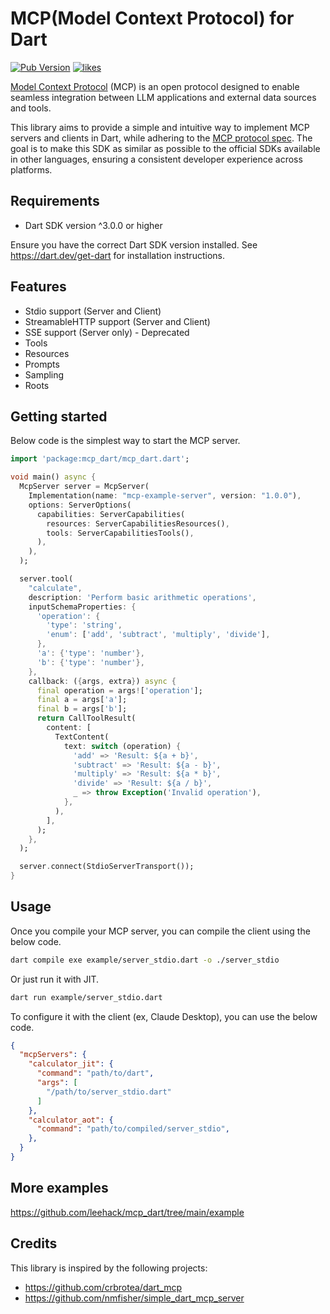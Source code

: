 # MCP(Model Context Protocol) for Dart

[![Pub Version](https://img.shields.io/pub/v/mcp_dart?color=blueviolet)](https://pub.dev/packages/mcp_dart)
[![likes](https://img.shields.io/pub/likes/mcp_dart?logo=dart)](https://pub.dev/packages/mcp_dart/score)

[Model Context Protocol](https://modelcontextprotocol.io/) (MCP) is an open protocol designed to enable seamless integration between LLM applications and external data sources and tools.

This library aims to provide a simple and intuitive way to implement MCP servers and clients in Dart, while adhering to the [MCP protocol spec](https://spec.modelcontextprotocol.io/). The goal is to make this SDK as similar as possible to the official SDKs available in other languages, ensuring a consistent developer experience across platforms.

## Requirements

- Dart SDK version ^3.0.0 or higher

Ensure you have the correct Dart SDK version installed. See <https://dart.dev/get-dart> for installation instructions.

## Features

- Stdio support (Server and Client)
- StreamableHTTP support (Server and Client)
- SSE support (Server only) - Deprecated
- Tools
- Resources
- Prompts
- Sampling
- Roots

## Getting started

Below code is the simplest way to start the MCP server.

```dart
import 'package:mcp_dart/mcp_dart.dart';

void main() async {
  McpServer server = McpServer(
    Implementation(name: "mcp-example-server", version: "1.0.0"),
    options: ServerOptions(
      capabilities: ServerCapabilities(
        resources: ServerCapabilitiesResources(),
        tools: ServerCapabilitiesTools(),
      ),
    ),
  );

  server.tool(
    "calculate",
    description: 'Perform basic arithmetic operations',
    inputSchemaProperties: {
      'operation': {
        'type': 'string',
        'enum': ['add', 'subtract', 'multiply', 'divide'],
      },
      'a': {'type': 'number'},
      'b': {'type': 'number'},
    },
    callback: ({args, extra}) async {
      final operation = args!['operation'];
      final a = args['a'];
      final b = args['b'];
      return CallToolResult(
        content: [
          TextContent(
            text: switch (operation) {
              'add' => 'Result: ${a + b}',
              'subtract' => 'Result: ${a - b}',
              'multiply' => 'Result: ${a * b}',
              'divide' => 'Result: ${a / b}',
              _ => throw Exception('Invalid operation'),
            },
          ),
        ],
      );
    },
  );

  server.connect(StdioServerTransport());
}
```

## Usage

Once you compile your MCP server, you can compile the client using the below code.

```bash
dart compile exe example/server_stdio.dart -o ./server_stdio
```

Or just run it with JIT.

```bash
dart run example/server_stdio.dart
```

To configure it with the client (ex, Claude Desktop), you can use the below code.

```json
{
  "mcpServers": {
    "calculator_jit": {
      "command": "path/to/dart",
      "args": [
        "/path/to/server_stdio.dart"
      ]
    },
    "calculator_aot": {
      "command": "path/to/compiled/server_stdio",
    },
  }
}
```

## More examples

<https://github.com/leehack/mcp_dart/tree/main/example>

## Credits

This library is inspired by the following projects:

- <https://github.com/crbrotea/dart_mcp>
- <https://github.com/nmfisher/simple_dart_mcp_server>
